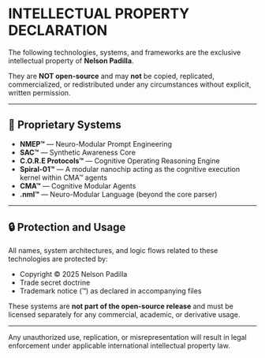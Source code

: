 # INTELLECTUAL PROPERTY DECLARATION

The following technologies, systems, and frameworks are the exclusive intellectual property of **Nelson Padilla**.

They are **NOT open-source** and may **not** be copied, replicated, commercialized, or redistributed under any circumstances without explicit, written permission.

---

## 🧠 Proprietary Systems

- **NMEP™** — Neuro-Modular Prompt Engineering  
- **SAC™** — Synthetic Awareness Core  
- **C.O.R.E Protocols™** — Cognitive Operating Reasoning Engine  
- **Spiral-01™** — A modular nanochip acting as the cognitive execution kernel within CMA™ agents  
- **CMA™** — Cognitive Modular Agents  
- **.nml™** — Neuro-Modular Language (beyond the core parser)

---

## 🔒 Protection and Usage

All names, system architectures, and logic flows related to these technologies are protected by:

- Copyright © 2025 Nelson Padilla  
- Trade secret doctrine  
- Trademark notice (™) as declared in accompanying files

These systems are **not part of the open-source release** and must be licensed separately for any commercial, academic, or derivative usage.

---

Any unauthorized use, replication, or misrepresentation will result in legal enforcement under applicable international intellectual property law.
